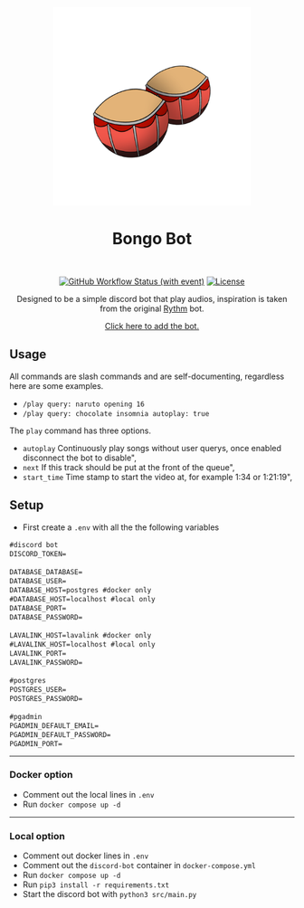 <div align="center">
<img src="logo.png" width="350"">

# Bongo Bot
<br>

[![GitHub Workflow Status (with event)](https://img.shields.io/github/actions/workflow/status/Redhawk18/Bongo-Bot/.github%2Fworkflows%2Fdocker.yml)](https://github.com/Redhawk18/Bongo-Bot/pkgs/container/bongo-bot)
[![License](https://img.shields.io/github/license/Redhawk18/Bongo-Bot)](https://github.com/Redhawk18/Bongo-Bot/blob/main/LICENSE)

Designed to be a simple discord bot that play audios, inspiration is taken from the original [Rythm](https://rythm.fm/) bot.

[Click here to add the bot.](https://discord.com/api/oauth2/authorize?client_id=970048770836402176&permissions=6479220032&scope=applications.commands%20bot)
</div>

## Usage
All commands are slash commands and are self-documenting, regardless here are some examples. 

* `/play query: naruto opening 16`
* `/play query: chocolate insomnia autoplay: true`

The `play` command has three options.
* `autoplay` Continuously play songs without user querys, once enabled disconnect the bot to disable",
* `next` If this track should be put at the front of the queue",
* `start_time` Time stamp to start the video at, for example 1:34 or 1:21:19",

## Setup
* First create a `.env` with all the the following variables
```
#discord bot
DISCORD_TOKEN=

DATABASE_DATABASE=
DATABASE_USER=
DATABASE_HOST=postgres #docker only
#DATABASE_HOST=localhost #local only
DATABASE_PORT=
DATABASE_PASSWORD=

LAVALINK_HOST=lavalink #docker only
#LAVALINK_HOST=localhost #local only
LAVALINK_PORT=
LAVALINK_PASSWORD=

#postgres
POSTGRES_USER=
POSTGRES_PASSWORD=

#pgadmin
PGADMIN_DEFAULT_EMAIL=
PGADMIN_DEFAULT_PASSWORD=
PGADMIN_PORT=
```

---
### Docker option

* Comment out the local lines in `.env` 
* Run `docker compose up -d`

---
### Local option

* Comment out docker lines in `.env`
* Comment out the `discord-bot` container in `docker-compose.yml`
* Run `docker compose up -d`
* Run `pip3 install -r requirements.txt`
* Start the discord bot with `python3 src/main.py`


